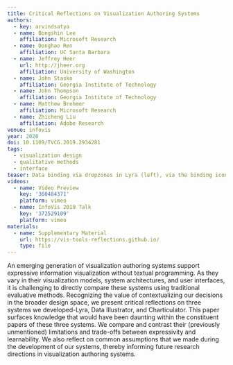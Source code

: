```yaml
---
title: Critical Reflections on Visualization Authoring Systems
authors:
  - key: arvindsatya
  - name: Bongshin Lee
    affiliation: Microsoft Research
  - name: Donghao Ren
    affiliation: UC Santa Barbara
  - name: Jeffrey Heer
    url: http://jheer.org
    affiliation: University of Washington
  - name: John Stasko
    affiliation: Georgia Institute of Technology
  - name: John Thompson
    affiliation: Georgia Institute of Technology
  - name: Matthew Brehmer
    affiliation: Microsoft Research
  - name: Zhicheng Liu
    affiliation: Adobe Research
venue: infovis
year: 2020
doi: 10.1109/TVCG.2019.2934281
tags:
  - visualization design
  - qualitative methods
  - interface
teaser: Data binding via dropzones in Lyra (left), via the binding icon in Data Illustrator (middle), and via either approach in Charticulator (right).
videos:
  - name: Video Preview
    key: '360484371'
    platform: vimeo
  - name: InfoVis 2019 Talk
    key: '372529109'
    platform: vimeo
materials:
  - name: Supplementary Material
    url: https://vis-tools-reflections.github.io/
    type: file
---
```

An emerging generation of visualization authoring systems support expressive information visualization without textual programming. As they vary in their visualization models, system architectures, and user interfaces, it is challenging to directly compare these systems using traditional evaluative methods. Recognizing the value of contextualizing our decisions in the broader design space, we present critical reflections on three systems we developed-Lyra, Data Illustrator, and Charticulator. This paper surfaces knowledge that would have been daunting within the constituent papers of these three systems. We compare and contrast their (previously unmentioned) limitations and trade-offs between expressivity and learnability. We also reflect on common assumptions that we made during the development of our systems, thereby informing future research directions in visualization authoring systems.
